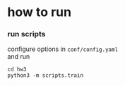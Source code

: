 # how to run

### run scripts
configure options in ```conf/config.yaml```  
and run
```
cd hw3
python3 -m scripts.train
```
